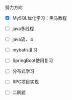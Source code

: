 努力方向



- [x] MySQL优化学习：黑马教程
- [ ] java多线程
- [ ] java流，io
- [ ] mybatis复习
- [ ] SpringBoot使用复习
- [ ] 分布式学习
- [ ] RPC项目实现
- [ ] 二刷题


